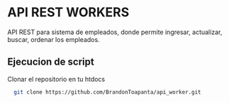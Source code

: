 
# API REST WORKERS

API REST para sistema de empleados, donde permite ingresar, actualizar, buscar, ordenar los empleados.


## Ejecucion de script

Clonar el repositorio en tu htdocs

```bash
  git clone https://github.com/BrandonToapanta/api_worker.git
```



